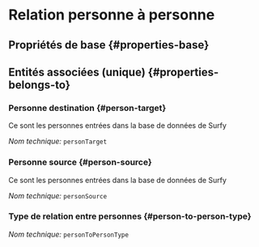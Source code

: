 # Relation personne à personne
<!--- THIS FILE IS GENERATED PLEASE DO NOT EDIT IT DIRECTLY --->



<OH code="personToPerson"/>


## Propriétés de base {#properties-base}



## Entités associées (unique) {#properties-belongs-to}

### Personne destination {#person-target}

Ce sont les personnes entrées dans la base de données de Surfy

*Nom technique:* ```personTarget```
<PH code="personToPerson:personTarget"/>

### Personne source {#person-source}

Ce sont les personnes entrées dans la base de données de Surfy

*Nom technique:* ```personSource```
<PH code="personToPerson:personSource"/>

### Type de relation entre personnes {#person-to-person-type}



*Nom technique:* ```personToPersonType```
<PH code="personToPerson:personToPersonType"/>





